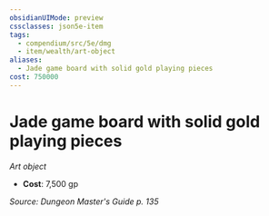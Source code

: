 ```yaml
---
obsidianUIMode: preview
cssclasses: json5e-item
tags:
  - compendium/src/5e/dmg
  - item/wealth/art-object
aliases:
  - Jade game board with solid gold playing pieces
cost: 750000
---
```

# Jade game board with solid gold playing pieces
*Art object*  

- **Cost**: 7,500 gp

*Source: Dungeon Master's Guide p. 135*
